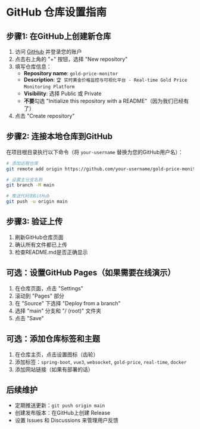 # GitHub 仓库设置指南

## 步骤1: 在GitHub上创建新仓库

1. 访问 [GitHub](https://github.com) 并登录您的账户
2. 点击右上角的 "+" 按钮，选择 "New repository"
3. 填写仓库信息：
   - **Repository name**: `gold-price-monitor`
   - **Description**: `🏆 实时黄金价格监控与可视化平台 - Real-time Gold Price Monitoring Platform`
   - **Visibility**: 选择 Public 或 Private
   - **不要**勾选 "Initialize this repository with a README"（因为我们已经有了）
4. 点击 "Create repository"

## 步骤2: 连接本地仓库到GitHub

在项目根目录执行以下命令（将 `your-username` 替换为您的GitHub用户名）：

```bash
# 添加远程仓库
git remote add origin https://github.com/your-username/gold-price-monitor.git

# 设置主分支名称
git branch -M main

# 推送代码到GitHub
git push -u origin main
```

## 步骤3: 验证上传

1. 刷新GitHub仓库页面
2. 确认所有文件都已上传
3. 检查README.md是否正确显示

## 可选：设置GitHub Pages（如果需要在线演示）

1. 在仓库页面，点击 "Settings"
2. 滚动到 "Pages" 部分
3. 在 "Source" 下选择 "Deploy from a branch"
4. 选择 "main" 分支和 "/ (root)" 文件夹
5. 点击 "Save"

## 可选：添加仓库标签和主题

1. 在仓库主页，点击设置图标（齿轮）
2. 添加标签：`spring-boot`, `vue3`, `websocket`, `gold-price`, `real-time`, `docker`
3. 添加网站链接（如果有部署的话）

## 后续维护

- 定期推送更新：`git push origin main`
- 创建发布版本：在GitHub上创建 Release
- 设置 Issues 和 Discussions 来管理用户反馈